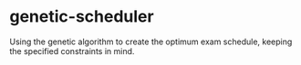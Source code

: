 # genetic-scheduler
Using the genetic algorithm to create the optimum exam schedule, keeping the specified constraints in mind.
